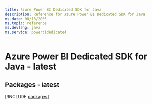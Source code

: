 ```yaml
---
title: Azure Power BI Dedicated SDK for Java
description: Reference for Azure Power BI Dedicated SDK for Java
ms.date: 08/13/2025
ms.topic: reference
ms.devlang: java
ms.service: powerbidedicated
---
```

# Azure Power BI Dedicated SDK for Java - latest
## Packages - latest
[!INCLUDE [packages](power-bi-dedicated-index.md)]